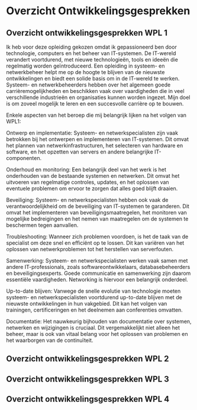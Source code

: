 # Overzicht Ontwikkelingsgesprekken

## Overzicht ontwikkelingsgesprekken WPL 1

Ik heb voor deze opleiding gekozen omdat ik gepassioneerd ben door technologie, computers en het beheer van IT-systemen. De IT-wereld verandert voortdurend, met nieuwe technologieën, tools en ideeën die regelmatig worden geïntroduceerd. Een opleiding in systeem- en netwerkbeheer helpt me op de hoogte te blijven van de nieuwste ontwikkelingen en biedt een solide basis om in de IT-wereld te werken. Systeem- en netwerkbeheerders hebben over het algemeen goede carrièremogelijkheden en beschikken vaak over vaardigheden die in veel verschillende industrieën en organisaties kunnen worden ingezet. Mijn doel is om zoveel mogelijk te leren en een succesvolle carrière op te bouwen.

Enkele aspecten van het beroep die mij belangrijk lijken na het volgen van WPL1:

Ontwerp en implementatie: Systeem- en netwerkspecialisten zijn vaak betrokken bij het ontwerpen en implementeren van IT-systemen. Dit omvat het plannen van netwerkinfrastructuren, het selecteren van hardware en software, en het opzetten van servers en andere belangrijke IT-componenten.

Onderhoud en monitoring: Een belangrijk deel van het werk is het onderhouden van de bestaande systemen en netwerken. Dit omvat het uitvoeren van regelmatige controles, updates, en het oplossen van eventuele problemen om ervoor te zorgen dat alles goed blijft draaien.

Beveiliging: Systeem- en netwerkspecialisten hebben ook vaak de verantwoordelijkheid om de beveiliging van IT-systemen te garanderen. Dit omvat het implementeren van beveiligingsmaatregelen, het monitoren van mogelijke bedreigingen en het nemen van maatregelen om de systemen te beschermen tegen aanvallen.

Troubleshooting: Wanneer zich problemen voordoen, is het de taak van de specialist om deze snel en efficiënt op te lossen. Dit kan variëren van het oplossen van netwerkproblemen tot het herstellen van serverfouten.

Samenwerking: Systeem- en netwerkspecialisten werken vaak samen met andere IT-professionals, zoals softwareontwikkelaars, databasebeheerders en beveiligingsexperts. Goede communicatie en 
samenwerking zijn daarom essentiële vaardigheden. Networking is hiervoor een belangrijk onderdeel.

Up-to-date blijven: Vanwege de snelle evolutie van technologie moeten systeem- en netwerkspecialisten voortdurend up-to-date blijven met de nieuwste ontwikkelingen in hun vakgebied. Dit kan het volgen van trainingen, certificeringen en het deelnemen aan conferenties omvatten.

Documentatie: Het nauwkeurig bijhouden van documentatie over systemen, netwerken en wijzigingen is cruciaal. Dit vergemakkelijkt niet alleen het beheer, maar is ook van vitaal belang voor het oplossen van problemen en het waarborgen van de continuïteit.

## Overzicht ontwikkelingsgesprekken WPL 2

## Overzicht ontwikkelingsgesprekken WPL 3

## Overzicht ontwikkelingsgesprekken WPL 4
